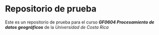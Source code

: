 # Repositorio de prueba

Este es un repositorio de prueba para el curso ***GF0604 Procesamiento de datos geográficos*** de la _Universidad de Costa Rica_ 
